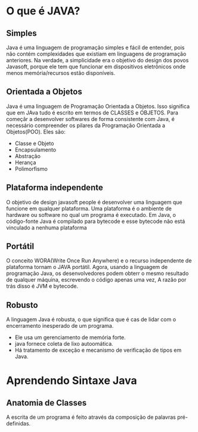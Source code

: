# O que é JAVA?

## Simples
Java é uma linguagem de programação simples e fácil de entender, pois não contém complexidades que existiam em linguagens de programação anteriores. Na verdade, a simplicidade era o objetivo do design dos povos Javasoft, porque ele tem que funcionar em dispositivos eletrônicos onde menos memória/recursos estão disponíveis.

## Orientada a Objetos
Java é uma linguagem de Programação Orientada a Objetos. Isso significa que em JAva tudo é escrito em termos de CLASSES e OBJETOS.
Para começãr a desenvolver softwares de forma consistente com Java, é necessário compreender os pilares da Programação Orientada a Objetos(POO). Eles são:

 - Classe e Objeto
 - Encapsulamento
 - Abstração
 - Herança
 - Polimorfismo

## Plataforma independente
O objetivo de design javasoft people é desenvolver uma linguagem que funcione em qualquer plataforma. Uma plataforma é o ambiente de hardware ou software no qual um programa é executado.
Em Java, o código-fonte Java é compilado para bytecode e esse bytecode não está vinculado a nenhuma plataforma

## Portátil
O conceito WORA(Write Once Run Anywhere) e o recurso independente de plataforma tornam o JAVA portátil. Agora, usando a linguagem de programação Java, os desenvolvedores podem obterr o mesmo resultado de qualquer máquina, escrevendo o código apenas uma vez, A razão por trás disso é JVM e bytecode.

## Robusto
A linguagem Java é robusta, o que significa que é cas de lidar com o encerramento inesperado de um programa.
 - Ele usa um gerenciamento de memória forte.
 - java fornece coleta de lixo autoomática.
 - Há tratamento de exceção e mecanismo de verificação de tipos em Java.

 # Aprendendo Sintaxe Java
 
 ## Anatomia de Classes

 A escrita de um programa é feito através da composição de palavras pré-definidas.

